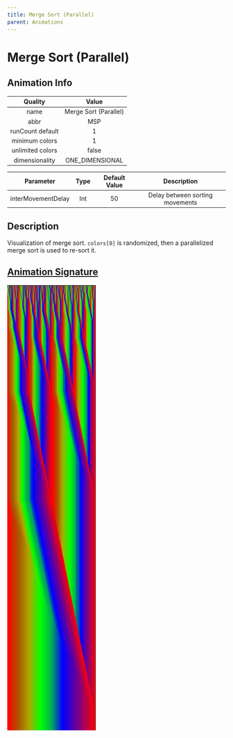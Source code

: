 ```yaml
---
title: Merge Sort (Parallel)
parent: Animations
---
```


<!-- THIS FILE IS AUTOMATICALLY GENERATED -->
<!-- MAKE CHANGES TO THE AnimationInfo INSTANCE ASSOCIATED WITH THIS ANIMATION -->

# Merge Sort (Parallel)

## Animation Info

|Quality|Value|
|:-:|:-:|
|name|Merge Sort (Parallel)|
|abbr|MSP|
|runCount default|1|
|minimum colors|1|
|unlimited colors|false|
|dimensionality|ONE_DIMENSIONAL|

|Parameter|Type|Default Value|Description|
|:-:|:-:|:-:|:-:|
|interMovementDelay|Int|50|Delay between sorting movements|

## Description
Visualization of merge sort.
`colors[0]` is randomized, then a parallelized merge sort is used to re-sort it.

## [Animation Signature](Animation-Signatures)
![Merge Sort (Parallel) Signature](/signatures/merge_sort_parallel.png)

